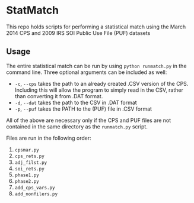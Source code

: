 # StatMatch
This repo holds scripts for performing a statistical match
using the March 2014 CPS and 2009 IRS SOI Public Use File (PUF) datasets

## Usage
The entire statistical match can be run by using `python runmatch.py` in the
command line. Three optional arguments can be included as well:

* `-c`, `--cps` takes the path to an already created .CSV version of the CPS.
Including this will allow the program to simply read in the CSV, rather than
converting it from .DAT format.
* `-d`, `--dat` takes the path to the CSV in .DAT format
* `-p`, `--puf` takes the PATH to the (PUF) file in .CSV format

All of the above are necessary only if the CPS and PUF files are not contained
in the same directory as the `runmatch.py` script.

Files are run in the following order:

1. `cpsmar.py`
2. `cps_rets.py`
3. `adj_filst.py`
4. `soi_rets.py`
5. `phase1.py`
6. `phase2.py`
7. `add_cps_vars.py`
8. `add_nonfilers.py`
